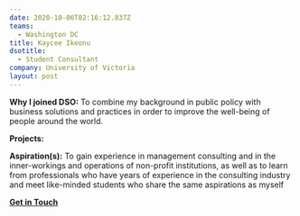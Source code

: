 ```yaml
---
date: 2020-10-06T02:16:12.837Z
teams:
  - Washington DC
title: Kaycee Ikeonu
dsotitle:
  - Student Consultant
company: University of Victoria
layout: post
---
```

**Why I joined DSO:** To combine my background in public policy with business solutions and practices in order to improve the well-being of people around the world.

**Projects:** 

**Aspiration(s):**  To gain experience in management consulting and in the inner-workings and operations of non-profit institutions, as well as to learn from professionals who have years of experience in the consulting industry and meet like-minded students who share the same aspirations as myself

**[Get in Touch](mailto:kayceeikeonu@dsoglobal.org)**